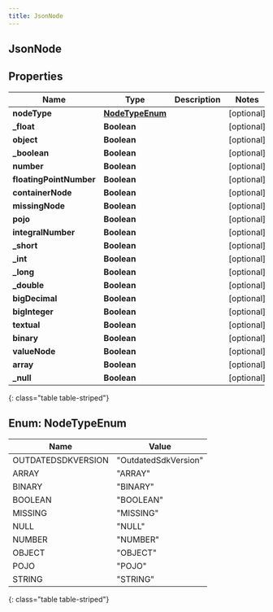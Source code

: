 ```yaml
---
title: JsonNode
---
```

## JsonNode


## Properties

| Name | Type | Description | Notes |
| ------------ | ------------- | ------------- | ------------- |
| **nodeType** | [**NodeTypeEnum**](#NodeTypeEnum) |  |  [optional] |
| **_float** | **Boolean** |  |  [optional] |
| **object** | **Boolean** |  |  [optional] |
| **_boolean** | **Boolean** |  |  [optional] |
| **number** | **Boolean** |  |  [optional] |
| **floatingPointNumber** | **Boolean** |  |  [optional] |
| **containerNode** | **Boolean** |  |  [optional] |
| **missingNode** | **Boolean** |  |  [optional] |
| **pojo** | **Boolean** |  |  [optional] |
| **integralNumber** | **Boolean** |  |  [optional] |
| **_short** | **Boolean** |  |  [optional] |
| **_int** | **Boolean** |  |  [optional] |
| **_long** | **Boolean** |  |  [optional] |
| **_double** | **Boolean** |  |  [optional] |
| **bigDecimal** | **Boolean** |  |  [optional] |
| **bigInteger** | **Boolean** |  |  [optional] |
| **textual** | **Boolean** |  |  [optional] |
| **binary** | **Boolean** |  |  [optional] |
| **valueNode** | **Boolean** |  |  [optional] |
| **array** | **Boolean** |  |  [optional] |
| **_null** | **Boolean** |  |  [optional] |
{: class="table table-striped"}


<a name="NodeTypeEnum"></a>

## Enum: NodeTypeEnum

| Name | Value |
| ---- | ----- |
| OUTDATEDSDKVERSION | &quot;OutdatedSdkVersion&quot; |
| ARRAY | &quot;ARRAY&quot; |
| BINARY | &quot;BINARY&quot; |
| BOOLEAN | &quot;BOOLEAN&quot; |
| MISSING | &quot;MISSING&quot; |
| NULL | &quot;NULL&quot; |
| NUMBER | &quot;NUMBER&quot; |
| OBJECT | &quot;OBJECT&quot; |
| POJO | &quot;POJO&quot; |
| STRING | &quot;STRING&quot; |
{: class="table table-striped"}


